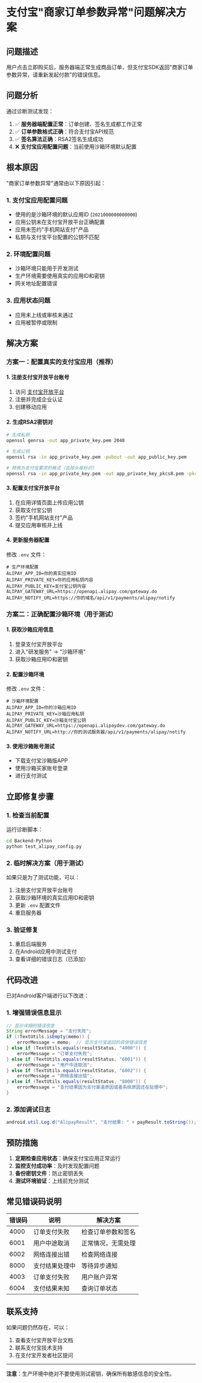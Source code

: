 # 支付宝"商家订单参数异常"问题解决方案

## 问题描述

用户点击立即购买后，服务器端正常生成商品订单，但支付宝SDK返回"商家订单参数异常，请重新发起付款"的错误信息。

## 问题分析

通过诊断测试发现：

1. ✅ **服务器端配置正常**：订单创建、签名生成都工作正常
2. ✅ **订单参数格式正确**：符合支付宝API规范
3. ✅ **签名算法正确**：RSA2签名生成成功
4. ❌ **支付宝应用配置问题**：当前使用沙箱环境默认配置

## 根本原因

"商家订单参数异常"通常由以下原因引起：

### 1. 支付宝应用配置问题
- 使用的是沙箱环境的默认应用ID (`2021000000000000`)
- 应用公钥未在支付宝开放平台正确配置
- 应用未签约"手机网站支付"产品
- 私钥与支付宝平台配置的公钥不匹配

### 2. 环境配置问题
- 沙箱环境只能用于开发测试
- 生产环境需要使用真实的应用ID和密钥
- 网关地址配置错误

### 3. 应用状态问题
- 应用未上线或审核未通过
- 应用被暂停或限制

## 解决方案

### 方案一：配置真实的支付宝应用（推荐）

#### 1. 注册支付宝开放平台账号
1. 访问 [支付宝开放平台](https://open.alipay.com/)
2. 注册并完成企业认证
3. 创建移动应用

#### 2. 生成RSA2密钥对
```bash
# 生成私钥
openssl genrsa -out app_private_key.pem 2048

# 生成公钥
openssl rsa -in app_private_key.pem -pubout -out app_public_key.pem

# 转换为支付宝要求的格式（去除头尾标识）
openssl rsa -in app_private_key.pem -out app_private_key_pkcs8.pem -pkcs8 -nocrypt
```

#### 3. 配置支付宝开放平台
1. 在应用详情页面上传应用公钥
2. 获取支付宝公钥
3. 签约"手机网站支付"产品
4. 提交应用审核并上线

#### 4. 更新服务器配置
修改 `.env` 文件：
```env
# 生产环境配置
ALIPAY_APP_ID=你的真实应用ID
ALIPAY_PRIVATE_KEY=你的应用私钥内容
ALIPAY_PUBLIC_KEY=支付宝公钥内容
ALIPAY_GATEWAY_URL=https://openapi.alipay.com/gateway.do
ALIPAY_NOTIFY_URL=https://你的域名/api/v1/payments/alipay/notify
```

### 方案二：正确配置沙箱环境（用于测试）

#### 1. 获取沙箱应用信息
1. 登录支付宝开放平台
2. 进入"研发服务" -> "沙箱环境"
3. 获取沙箱应用ID和密钥

#### 2. 配置沙箱环境
修改 `.env` 文件：
```env
# 沙箱环境配置
ALIPAY_APP_ID=你的沙箱应用ID
ALIPAY_PRIVATE_KEY=沙箱应用私钥
ALIPAY_PUBLIC_KEY=沙箱支付宝公钥
ALIPAY_GATEWAY_URL=https://openapi.alipaydev.com/gateway.do
ALIPAY_NOTIFY_URL=http://你的测试服务器/api/v1/payments/alipay/notify
```

#### 3. 使用沙箱账号测试
- 下载支付宝沙箱版APP
- 使用沙箱买家账号登录
- 进行支付测试

## 立即修复步骤

### 1. 检查当前配置
运行诊断脚本：
```bash
cd Backend-Python
python test_alipay_config.py
```

### 2. 临时解决方案（用于测试）
如果只是为了测试功能，可以：

1. 注册支付宝开放平台账号
2. 获取沙箱环境的真实应用ID和密钥
3. 更新 `.env` 配置文件
4. 重启服务器

### 3. 验证修复
1. 重启后端服务
2. 在Android应用中测试支付
3. 查看详细的错误日志（已添加）

## 代码改进

已对Android客户端进行以下改进：

### 1. 增强错误信息显示
```java
// 显示详细的错误信息
String errorMessage = "支付失败";
if (!TextUtils.isEmpty(memo)) {
    errorMessage = memo;  // 显示支付宝返回的具体错误信息
} else if (TextUtils.equals(resultStatus, "4000")) {
    errorMessage = "订单支付失败";
} else if (TextUtils.equals(resultStatus, "6001")) {
    errorMessage = "用户中途取消";
} else if (TextUtils.equals(resultStatus, "6002")) {
    errorMessage = "网络连接出错";
} else if (TextUtils.equals(resultStatus, "8000")) {
    errorMessage = "支付结果因为支付渠道原因或者系统原因还在处理中";
}
```

### 2. 添加调试日志
```java
android.util.Log.d("AlipayResult", "支付结果: " + payResult.toString());
```

## 预防措施

1. **定期检查应用状态**：确保支付宝应用正常运行
2. **监控支付成功率**：及时发现配置问题
3. **备份密钥文件**：防止密钥丢失
4. **测试环境验证**：上线前充分测试

## 常见错误码说明

| 错误码 | 说明 | 解决方案 |
|--------|------|----------|
| 4000 | 订单支付失败 | 检查订单参数和签名 |
| 6001 | 用户中途取消 | 正常情况，无需处理 |
| 6002 | 网络连接出错 | 检查网络连接 |
| 8000 | 支付结果处理中 | 等待异步通知 |
| 4003 | 订单支付失败 | 用户账户异常 |
| 6004 | 支付结果未知 | 查询订单状态 |

## 联系支持

如果问题仍然存在，可以：

1. 查看支付宝开放平台文档
2. 联系支付宝技术支持
3. 在支付宝开发者社区提问

---

**注意**：生产环境中绝对不要使用测试密钥，确保所有敏感信息的安全性。